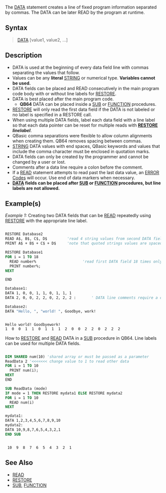 The [DATA](DATA) statement creates a line of fixed program information separated by commas. The DATA can be later READ by the program at runtime.

## Syntax

> [DATA](DATA) [value1, value2, ...]

## Description

* DATA is used at the beginning of every data field line with commas separating the values that follow.
* Values can be any **literal** [STRING](STRING) or numerical type. **Variables cannot be used.**
* DATA fields can be placed and READ consecutively in the main program code body with or without line labels for [RESTORE](RESTORE). 
* DATA is best placed after the main program code.
  * **QB64** DATA can be placed inside a [SUB](SUB) or  [FUNCTION](FUNCTION) procedures.
* [RESTORE](RESTORE) will only read the first data field if the DATA is not labeled or no label is specified in a RESTORE call.
* When using multiple DATA fields, label each data field with a line label so that each data pointer can be reset for multiple reads with **[RESTORE](RESTORE) *linelabel***.
* QBasic comma separations were flexible to allow column alignments when creating them. QB64 removes spacing between commas.
* [STRING](STRING) DATA values with end spaces, QBasic keywords and values that include the comma character must be enclosed in quotation marks.
* DATA fields can only be created by the programmer and cannot be changed by a user or lost.
* Comments after a data line require a colon before the comment.
* If a [READ](READ) statement attempts to read past the last data value, an [ERROR Codes](ERROR-Codes) will occur. Use end of data markers when necessary.
* **[DATA](DATA) fields can be placed after [SUB](SUB) or [FUNCTION](FUNCTION) procedures, but line labels are not allowed.**

## Example(s)

*Example 1:* Creating two DATA fields that can be [READ](READ) repeatedly using [RESTORE](RESTORE) with the appropriate line label.

```vb

RESTORE Database2
READ A$, B$, C$, D$         'read 4 string values from second DATA field
PRINT A$ + B$ + C$ + D$     'note that quoted strings values are spaced

RESTORE Database1
FOR i = 1 TO 18
  READ number%                     'read first DATA field 18 times only
  PRINT number%;                   
NEXT

END

Database1:
DATA 1, 0, 0, 1, 1, 0, 1, 1, 1
DATA 2, 0, 0, 2, 2, 0, 2, 2, 2 :       ' DATA line comments require a colon

Database2:
DATA "Hello, ", "world! ", Goodbye, work! 

```

```text

Hello world! Goodbyework!
1  0  0  1  1  0  1  1  1  2  0  0  2  2  0  2  2  2

```

How to [RESTORE](RESTORE) and [READ](READ) DATA in a [SUB](SUB) procedure in QB64. Line labels can be used for multiple DATA fields.

```vb

DIM SHARED num(10) 'shared array or must be passed as a parameter
ReadData 2 '<<<<<<< change value to 1 to read other data
FOR i = 1 TO 10
  PRINT num(i);
NEXT
END

SUB ReadData (mode)
IF mode = 1 THEN RESTORE mydata1 ELSE RESTORE mydata2
FOR i = 1 TO 10
  READ num(i)
NEXT

mydata1:
DATA 1,2,3,4,5,6,7,8,9,10
mydata2:
DATA 10,9,8,7,6,5,4,3,2,1
END SUB 

```

```text

 10  9  8  7  6  5  4  3  2  1 

```

## See Also
 
* [READ](READ) 
* [RESTORE](RESTORE)
* [SUB](SUB), [FUNCTION](FUNCTION)
